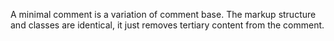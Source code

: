 A minimal comment is a variation of comment base. The markup structure and classes are identical, it just removes tertiary content from the comment.
